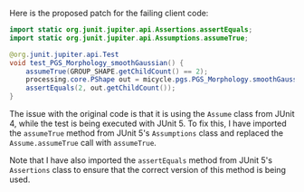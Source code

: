 Here is the proposed patch for the failing client code:

```java
import static org.junit.jupiter.api.Assertions.assertEquals;
import static org.junit.jupiter.api.Assumptions.assumeTrue;

@org.junit.jupiter.api.Test
void test_PGS_Morphology_smoothGaussian() {
    assumeTrue(GROUP_SHAPE.getChildCount() == 2);
    processing.core.PShape out = micycle.pgs.PGS_Morphology.smoothGaussian(GROUP_SHAPE, 10);
    assertEquals(2, out.getChildCount());
}
```

The issue with the original code is that it is using the `Assume` class from JUnit 4, while the test is being executed with JUnit 5. To fix this, I have imported the `assumeTrue` method from JUnit 5's `Assumptions` class and replaced the `Assume.assumeTrue` call with `assumeTrue`.

Note that I have also imported the `assertEquals` method from JUnit 5's `Assertions` class to ensure that the correct version of this method is being used.